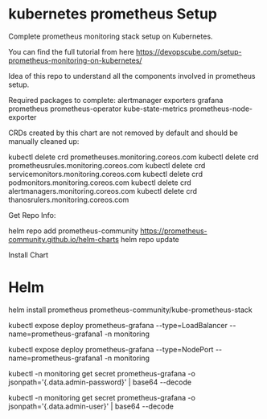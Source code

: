 # kubernetes prometheus Setup

Complete prometheus monitoring stack setup on Kubernetes.

You can find the full tutorial from here https://devopscube.com/setup-prometheus-monitoring-on-kubernetes/

Idea of this repo to understand all the components involved in prometheus setup.


Required packages to complete:
alertmanager
exporters
grafana
prometheus
prometheus-operator
kube-state-metrics
prometheus-node-exporter


CRDs created by this chart are not removed by default and should be manually cleaned up:

kubectl delete crd prometheuses.monitoring.coreos.com
kubectl delete crd prometheusrules.monitoring.coreos.com
kubectl delete crd servicemonitors.monitoring.coreos.com
kubectl delete crd podmonitors.monitoring.coreos.com
kubectl delete crd alertmanagers.monitoring.coreos.com
kubectl delete crd thanosrulers.monitoring.coreos.com



Get Repo Info:

helm repo add prometheus-community https://prometheus-community.github.io/helm-charts
helm repo update

Install Chart
# Helm

helm install prometheus prometheus-community/kube-prometheus-stack



kubectl expose deploy prometheus-grafana --type=LoadBalancer --name=prometheus-grafana1 -n monitoring

kubectl expose deploy prometheus-grafana --type=NodePort --name=prometheus-grafana1 -n monitoring

kubectl -n monitoring get secret prometheus-grafana -o jsonpath='{.data.admin-password}' | base64 --decode

kubectl -n monitoring get secret prometheus-grafana -o jsonpath='{.data.admin-user}' | base64 --decode

